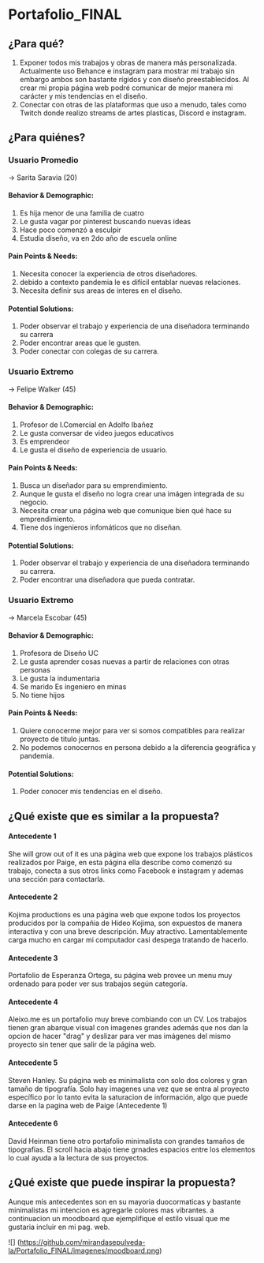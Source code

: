 # Portafolio_FINAL

## ¿Para qué? 
1. Exponer todos mis trabajos y obras de manera más personalizada. Actualmente uso Behance e instagram para mostrar mi trabajo sin embargo ambos son bastante rígidos y con diseño preestablecidos. Al crear mi propia página web podré comunicar de mejor manera mi carácter y mis tendencias en el diseño. 
2. Conectar con otras de las plataformas que uso a menudo, tales como Twitch donde realizo streams de artes plasticas, Discord e instagram. 


## ¿Para quiénes?

### Usuario Promedio 

→ Sarita Saravia (20)

#### Behavior & Demographic:
1. Es hija menor de una familia de cuatro
2. Le gusta vagar por pinterest buscando nuevas ideas
3. Hace poco comenzó a esculpir 
4. Estudia diseño, va en 2do año de escuela online
#### Pain Points & Needs:
1. Necesita conocer la experiencia de otros diseñadores.  
2. debido a contexto pandemia le es difícil entablar nuevas relaciones. 
3. Necesita definir sus areas de interes en el diseño. 
#### Potential Solutions: 
1. Poder observar el trabajo y experiencia de una diseñadora terminando su carrera
2. Poder encontrar areas que le gusten.
3. Poder conectar con colegas de su carrera. 



### Usuario Extremo 

→ Felipe Walker (45)

#### Behavior & Demographic:
1. Profesor de I.Comercial en Adolfo Ibañez
2. Le gusta conversar de video juegos educativos
3. Es emprendeor
4. Le gusta el diseño de experiencia de usuario.
#### Pain Points & Needs:
1. Busca un diseñador para su emprendimiento.  
2. Aunque le gusta el diseño no logra crear una imágen integrada de su negocio. 
3. Necesita crear una página web que comunique bien qué hace su emprendimiento.
4. Tiene dos ingenieros infomáticos que no diseñan. 
#### Potential Solutions: 
1. Poder observar el trabajo y experiencia de una diseñadora terminando su carrera.
2. Poder encontrar una diseñadora que pueda contratar.


### Usuario Extremo 

→ Marcela Escobar (45)

#### Behavior & Demographic:
1. Profesora de Diseño UC
2. Le gusta aprender cosas nuevas a partir de relaciones con otras personas
3. Le gusta la indumentaria
4. Se marido Es ingeniero en minas 
5. No tiene hijos 
#### Pain Points & Needs:
1. Quiere conocerme mejor para ver si somos compatibles para realizar proyecto de titulo juntas.
2. No podemos conocernos en persona debido a la diferencia geográfica y pandemia. 
#### Potential Solutions: 
1. Poder conocer mis tendencias en el diseño.
 
 

## ¿Qué existe que es similar a la propuesta?

#### Antecedente 1 

She will grow out of it es una página web que expone los trabajos plásticos realizados por Paige, en esta página ella describe como comenzó su trabajo, conecta a sus otros links como Facebook e instagram y ademas una sección para contactarla. 

#### Antecedente 2 

Kojima productions es una página web que expone todos los proyectos producidos por la compañia de Hideo Kojima, son expuestos de manera interactiva y con una breve descripción. Muy atractivo. Lamentablemente carga mucho en cargar mi computador casi despega tratando de hacerlo. 

#### Antecedente 3

Portafolio de Esperanza Ortega, su página web provee un menu muy ordenado para poder ver sus trabajos según categoría. 

#### Antecedente 4

Aleixo.me es un portafolio muy breve combiando con un CV. Los trabajos tienen gran abarque visual con imagenes grandes además que nos dan la opcion de hacer "drag" y deslizar para ver mas imágenes del mismo proyecto sin tener que salir de la página web.

#### Antecedente 5

Steven Hanley. Su página web es minimalista con solo dos colores y gran tamaño de tipografía. Solo hay imagenes una vez que se entra al proyecto específico por lo tanto evita la saturacion de información, algo que puede darse en la pagina web de Paige (Antecedente 1) 

#### Antecedente 6
David Heinman tiene otro portafolio minimalista con grandes tamaños de tipografías. El scroll hacia abajo tiene grnades espacios entre los elementos lo cual ayuda a la lectura de sus proyectos. 

## ¿Qué existe que puede inspirar la propuesta? 

Aunque mis antecedentes son en su mayoria duocormaticas y bastante minimalistas mi intencion es agregarle colores mas vibrantes. a continuacion un moodboard que ejemplifique el estilo visual que me gustaria incluir en mi pag. web. 

![] (https://github.com/mirandasepulveda-la/Portafolio_FINAL/imagenes/moodboard.png)




